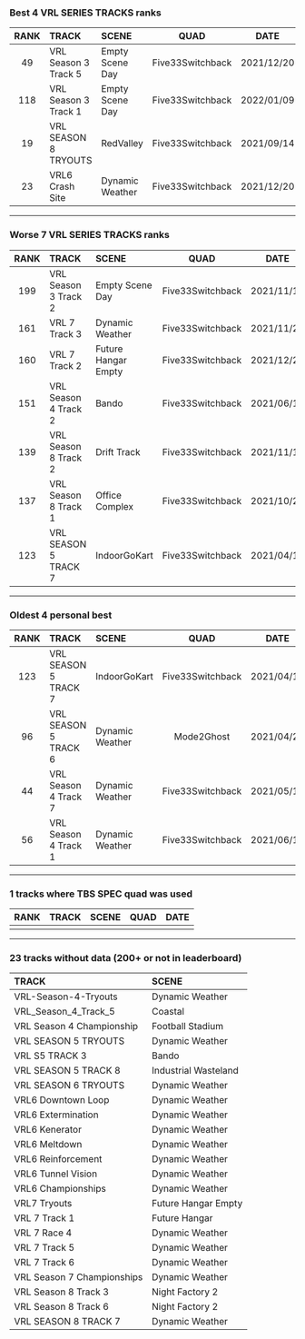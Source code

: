 ### Best 4 VRL SERIES TRACKS ranks
|RANK|TRACK|SCENE|QUAD|DATE|
|:---:|:---|:---|:---:|:---:|
|49|VRL Season 3 Track 5|Empty Scene Day|Five33Switchback|2021/12/20|
|118|VRL Season 3 Track 1|Empty Scene Day|Five33Switchback|2022/01/09|
|19|VRL SEASON 8 TRYOUTS|RedValley|Five33Switchback|2021/09/14|
|23|VRL6 Crash Site|Dynamic Weather|Five33Switchback|2021/12/20|
---
### Worse 7 VRL SERIES TRACKS ranks
|RANK|TRACK|SCENE|QUAD|DATE|
|:---:|:---|:---|:---:|:---:|
|199|VRL Season 3 Track 2|Empty Scene Day|Five33Switchback|2021/11/17|
|161|VRL 7 Track 3|Dynamic Weather|Five33Switchback|2021/11/20|
|160|VRL 7 Track 2|Future Hangar Empty|Five33Switchback|2021/12/20|
|151|VRL Season 4 Track 2|Bando|Five33Switchback|2021/06/18|
|139|VRL Season 8 Track 2|Drift Track|Five33Switchback|2021/11/17|
|137|VRL Season 8 Track 1|Office Complex|Five33Switchback|2021/10/29|
|123|VRL SEASON 5 TRACK 7|IndoorGoKart|Five33Switchback|2021/04/15|
---
### Oldest 4 personal best
|RANK|TRACK|SCENE|QUAD|DATE|
|:---:|:---|:---|:---:|:---:|
|123|VRL SEASON 5 TRACK 7|IndoorGoKart|Five33Switchback|2021/04/15|
|96|VRL SEASON 5 TRACK 6|Dynamic Weather|Mode2Ghost|2021/04/21|
|44|VRL Season 4 Track 7|Dynamic Weather|Five33Switchback|2021/05/14|
|56|VRL Season 4 Track 1|Dynamic Weather|Five33Switchback|2021/06/18|
---
### 1 tracks where TBS SPEC quad was used
|RANK|TRACK|SCENE|QUAD|DATE|
|:---:|:---|:---|:---:|:---:|
||||||
---
### 23 tracks without data (200+ or not in leaderboard)
|TRACK|SCENE|
|:---|:---|
|VRL-Season-4-Tryouts|Dynamic Weather|
|VRL_Season_4_Track_5|Coastal|
|VRL Season 4 Championship|Football Stadium|
|VRL SEASON 5 TRYOUTS|Dynamic Weather|
|VRL S5 TRACK 3|Bando|
|VRL SEASON 5 TRACK 8|Industrial Wasteland|
|VRL SEASON 6 TRYOUTS|Dynamic Weather|
|VRL6 Downtown Loop|Dynamic Weather|
|VRL6 Extermination|Dynamic Weather|
|VRL6 Kenerator|Dynamic Weather|
|VRL6 Meltdown|Dynamic Weather|
|VRL6 Reinforcement|Dynamic Weather|
|VRL6 Tunnel Vision|Dynamic Weather|
|VRL6 Championships|Dynamic Weather|
|VRL7 Tryouts|Future Hangar Empty|
|VRL 7 Track 1|Future Hangar|
|VRL 7 Race 4|Dynamic Weather|
|VRL 7 Track 5|Dynamic Weather|
|VRL 7 Track 6|Dynamic Weather|
|VRL Season 7 Championships|Dynamic Weather|
|VRL Season 8 Track 3|Night Factory 2|
|VRL Season 8 Track 6|Night Factory 2|
|VRL SEASON 8 TRACK 7|Dynamic Weather|
